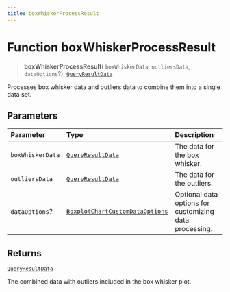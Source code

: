 ```yaml
---
title: boxWhiskerProcessResult
---
```


# Function boxWhiskerProcessResult

> **boxWhiskerProcessResult**(
  `boxWhiskerData`,
  `outliersData`,
  `dataOptions`?): [`QueryResultData`](../../sdk-data/interfaces/interface.QueryResultData.md)

Processes box whisker data and outliers data to combine them into a single data set.

## Parameters

| Parameter | Type | Description |
| :------ | :------ | :------ |
| `boxWhiskerData` | [`QueryResultData`](../../sdk-data/interfaces/interface.QueryResultData.md) | The data for the box whisker. |
| `outliersData` | [`QueryResultData`](../../sdk-data/interfaces/interface.QueryResultData.md) | The data for the outliers. |
| `dataOptions`? | [`BoxplotChartCustomDataOptions`](../type-aliases/type-alias.BoxplotChartCustomDataOptions.md) | Optional data options for customizing data processing. |

## Returns

[`QueryResultData`](../../sdk-data/interfaces/interface.QueryResultData.md)

The combined data with outliers included in the box whisker plot.
